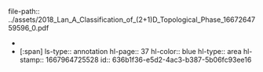 file-path:: ../assets/2018_Lan_A_Classification_of_(2+1)D_Topological_Phase_1667264759596_0.pdf

-
- [:span]
  ls-type:: annotation
  hl-page:: 37
  hl-color:: blue
  hl-type:: area
  hl-stamp:: 1667964725528
  id:: 636b1f36-e5d2-4ac3-b387-5b06fc93ee16